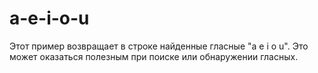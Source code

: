 # a-e-i-o-u
 Этот пример возвращает в строке найденные гласные "a e i o u". Это может оказаться полезным при поиске или обнаружении гласных.
